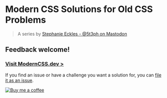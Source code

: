 # Modern CSS Solutions for Old CSS Problems

> A series by [Stephanie Eckles - @5t3ph on Mastodon](https://front-end.social/@5t3ph)

## Feedback welcome!

### [Visit ModernCSS.dev >](https://moderncss.dev)

If you find an issue or have a challenge you want a solution for, you can [file it as an issue](https://github.com/5t3ph/moderncss-dot-dev/issues).

[![Buy me a coffee](https://cdn.buymeacoffee.com/buttons/default-violet.png)](https://www.buymeacoffee.com/moderncss)
